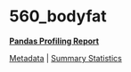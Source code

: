 # 560_bodyfat

[**Pandas Profiling Report**](../docs_sources/profile/560_bodyfat.html)

[Metadata](metadata.yaml) | [Summary Statistics](summary_stats.csv)

